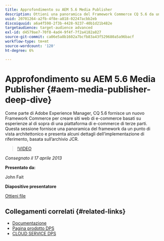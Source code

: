 ```yaml
---
title: Approfondimento su AEM 5.6 Media Publisher
description: Ottieni una panoramica del Framework Commerce CQ 5.6 da un punto di vista architetturale. Scopri i dettagli dell’implementazione di riferimento, in base all’archivio JCR.
uuid: 20701264-a2fb-4f8e-a818-02247acbb2eb
discoiquuid: a6a4f598-2f3b-4428-9237-40b1d21b482e
targetaudience: target-audience advanced
exl-id: d4579ae7-70f8-4ad4-9f4f-7f2a4182a827
source-git-commit: ca06e5a8b1602a7bcfb83a43f529680a5a96bacf
workflow-type: tm+mt
source-wordcount: '120'
ht-degree: 6%

---
```


# Approfondimento su AEM 5.6 Media Publisher {#aem-media-publisher-deep-dive}

Come parte di Adobe Experience Manager, CQ 5.6 fornisce un nuovo Framework Commerce per creare siti web di e-commerce basati su esperienze al di sopra di una piattaforma di e-commerce di terze parti. Questa sessione fornisce una panoramica del framework da un punto di vista architettonico e presenta alcuni dettagli dell’implementazione di riferimento, basata sull’archivio JCR.

>[!VIDEO](https://video.tv.adobe.com/v/19574/?quality=9)

*Consegnato il 17 aprile 2013*

**Presentato da:**

John Fait

**Diapositive presentatore**

[Ottieni file](assets/cq-gems-aem-media-publisher-04-17-2013-final.pdf)

## Collegamenti correlati {#related-links}

* [Documentazione](https://docs.adobe.com/content/docs/en/cq/5-6-1/media-publisher.html)
* [Pagina prodotto DPS](http://www.adobe.com/ca/products/digital-publishing-suite-family.html)
* [CLOUD SERVICE DPS](https://helpx.adobe.com/it/digital-publishing-suite/help/eol-statement-for-dpsc.html)
